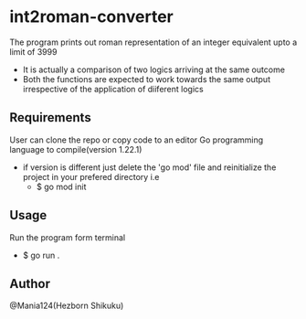 # int2roman-converter
The program prints out roman representation of an integer equivalent upto a limit of 3999
* It is actually a comparison of two logics arriving at the same outcome 
* Both the functions are expected to work towards the same output irrespective of the application of diiferent logics

## Requirements
User can clone the repo or copy code to an editor
Go programming language to compile(version 1.22.1)
* if version is different just delete the 'go mod' file and reinitialize the project in your prefered directory i.e
    * $ go mod init <directory-name>
## Usage
Run the program form terminal
* $ go run . <int-input>

## Author
@Mania124(Hezborn Shikuku)
